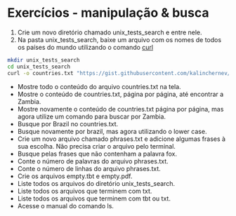 # Exercícios - manipulação & busca

1. Crie um novo diretório chamado unix_tests_search e entre nele. 
2. Na pasta unix_tests_search, baixe um arquivo com os nomes de todos os países do mundo utilizando o comando [curl](https://linux.die.net/man/1/curl)

```sh
mkdir unix_tests_search
cd unix_tests_search 
curl -o countries.txt "https://gist.githubusercontent.com/kalinchernev/486393efcca01623b18d/raw/daa24c9fea66afb7d68f8d69f0c4b8eeb9406e83/countries"
```
- Mostre todo o conteúdo do arquivo countries.txt na tela.
- Mostre o conteúdo de countries.txt, página por página, até encontrar a Zambia.
- Mostre novamente o conteúdo de countries.txt página por página, mas agora utilize um comando para buscar por Zambia.
- Busque por Brazil no countries.txt.
- Busque novamente por brazil, mas agora utilizando o lower case.
- Crie um novo arquivo chamado phrases.txt e adicione algumas frases à sua escolha. Não precisa criar o arquivo pelo terminal.
- Busque pelas frases que não contenham a palavra fox.
- Conte o número de palavras do arquivo phrases.txt.
- Conte o número de linhas do arquivo phrases.txt.
- Crie os arquivos empty.tbt e empty.pdf.
- Liste todos os arquivos do diretório unix_tests_search.
- Liste todos os arquivos que terminem com txt.
- Liste todos os arquivos que terminem com tbt ou txt.
- Acesse o manual do comando ls.
